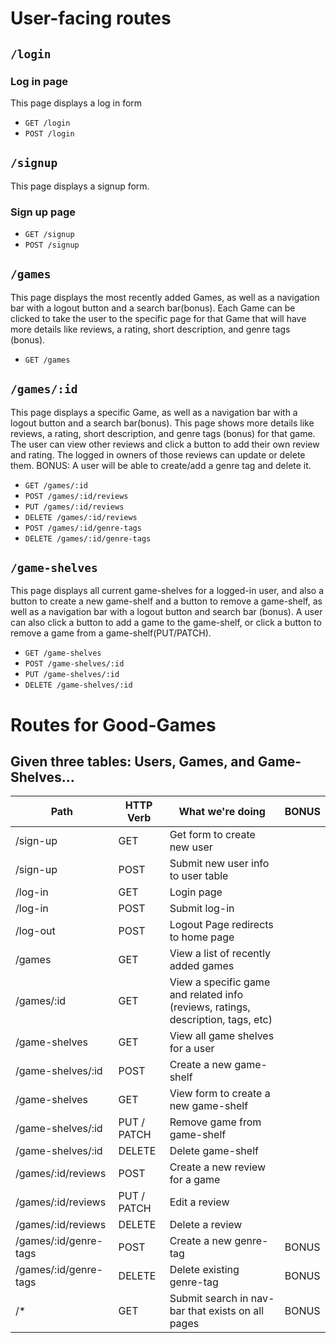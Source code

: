 # User-facing routes

## `/login`

### Log in page

This page displays a log in form

* `GET /login`
* `POST /login`

## `/signup`

This page displays a signup form.

### Sign up page

* `GET /signup`
* `POST /signup`

## `/games`

This page displays the most recently added Games, as well as a navigation bar with a logout button and a search bar(bonus).  Each Game can be clicked to take the user to the specific page for that Game that will have more details like reviews, a rating, short description, and genre tags (bonus).

* `GET /games`


## `/games/:id`

This page displays a specific Game, as well as a navigation bar with a logout button and a search bar(bonus).  This page shows more details like reviews, a rating, short description, and genre tags (bonus) for that game.  The user can view other reviews and click a button to add their own review and rating.  The logged in owners of those reviews can update or delete them.  BONUS: A user will be able to create/add a genre tag and delete it.

* `GET /games/:id`
* `POST /games/:id/reviews`
* `PUT /games/:id/reviews`
* `DELETE /games/:id/reviews`
* `POST /games/:id/genre-tags`
* `DELETE /games/:id/genre-tags`


## `/game-shelves`

This page displays all current game-shelves for a logged-in user, and also a button to create a new game-shelf and a button to remove a game-shelf, as well as a navigation bar with a logout button and search bar (bonus).  A user can also click a button to add a game to the game-shelf, or click a button to remove a game from a game-shelf(PUT/PATCH).

* `GET /game-shelves`
* `POST /game-shelves/:id`
* `PUT /game-shelves/:id`
* `DELETE /game-shelves/:id`



# 
# Routes for Good-Games
## Given three tables: Users, Games, and Game-Shelves...                                                                         
| Path                        | HTTP Verb   | What we're doing                                                                 | BONUS |
| --------------------------- | ----------- | -------------------------------------------------------------------------------- | ----- |   
| /sign-up                    | GET         | Get form to create new user                                                      |       |   
| /sign-up                      | POST        | Submit new user info to user table                                               |       |   
| /log-in                     | GET         | Login page                                                                       |       |   
| /log-in                     | POST        | Submit log-in                                                                    |       |   
| /log-out                    | POST        | Logout Page redirects to home page                                               |       |   
| /games                      | GET         | View a list of recently added games                                              |       |   
| /games/:id                  | GET         | View a specific game and related info (reviews, ratings, description, tags, etc) |       |   
| /game-shelves               | GET         | View all game shelves for a user                                                 |       |   
| /game-shelves/:id           | POST        | Create a new game-shelf                                                          |       |   
| /game-shelves               | GET         | View form to create a new game-shelf                                             |       |   
| /game-shelves/:id           | PUT / PATCH | Remove game from game-shelf                                                      |       |   
| /game-shelves/:id           | DELETE      | Delete game-shelf                                                                |       |   
| /games/:id/reviews                  | POST        | Create a new review for a game                                                   |       |   
| /games/:id/reviews                  | PUT / PATCH | Edit a review                                                                    |       |   
| /games/:id/reviews                  | DELETE      | Delete a review                                                                  |       |   
| /games/:id/genre-tags                  | POST        | Create a new genre-tag                                                           | BONUS |   
| /games/:id/genre-tags                  | DELETE      | Delete existing genre-tag                                                        | BONUS |   
| /\*                         | GET         | Submit search in nav-bar that exists on all pages                                | BONUS | 